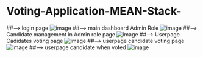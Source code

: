 # Voting-Application-MEAN-Stack-
##--> login page
![image](https://user-images.githubusercontent.com/93726807/208286672-f915b679-b1c4-4bf6-a71e-6d881a04f348.png)
##--> main dashboard Admin Role
![image](https://user-images.githubusercontent.com/93726807/208286709-5a6619e8-0bd4-4d30-bf14-0f64f565bc01.png)
##--> Candidate management in Admin role page
![image](https://user-images.githubusercontent.com/93726807/208286728-5b1aa1ae-79bd-48ab-8641-cca3d75ffc00.png)
##--> Userpage Cadidates voting page
![image](https://user-images.githubusercontent.com/93726807/208286746-0f5513d8-bdc5-4b2b-9230-eeda94c7c43d.png)
##--> userpage candidate voting page
![image](https://user-images.githubusercontent.com/93726807/208286835-98bcd88c-999a-4f7d-8f7b-715221693427.png)
##--> userpage candidate when voted
![image](https://user-images.githubusercontent.com/93726807/208286858-d4a3499d-8c7f-4ae3-8b26-6b93b8dc88e2.png)
